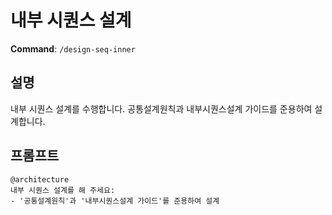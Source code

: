 # 내부 시퀀스 설계

**Command**: `/design-seq-inner`

## 설명
내부 시퀀스 설계를 수행합니다. 공통설계원칙과 내부시퀀스설계 가이드를 준용하여 설계합니다.

## 프롬프트
```
@architecture 
내부 시퀀스 설계를 해 주세요:
- '공통설계원칙'과 '내부시퀀스설계 가이드'를 준용하여 설계 

```